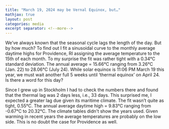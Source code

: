 ```yaml
---
title: "March 19, 2024 may be Vernal Equinox, but…"
mathjax: true
layout: post
categories: media
excerpt separator: <!--more-->
---
```


We’ve always known that the seasonal cycle lags the length of the day. But by how much? To find out I fit a sinusoidal curve to the monthly average daytime highs for Providence, RI  assigning the average temperature to the 15th of each month. To my surprise the fit was rather tight with a 0.34°C standard deviation. The annual average = 15.66°C ranging from 3.26°C (Jan. 22) to 28.06°C (July 24). While solar equinox is 11:06 PM March 19 this year, we must wait another full 5 weeks until ‘thermal equinox’ on April 24. Is there a word for this day?
<!--more-->

Since I grew up in Stockholm I had to check the numbers there and found that the thermal lag was 2 days less, i.e., 33 days. This surprised me, I expected a greater lag due given its maritime climate. The fit wasn’t quite as tight, 0.55°C. The annual average daytime high = 9.83°C ranging from -0.67°C to 20.32°C. The climate tables didn't show the years used. Given warming in recent years the average temperatures are probably on the low side. This is no doubt the case for Providence as well. 
